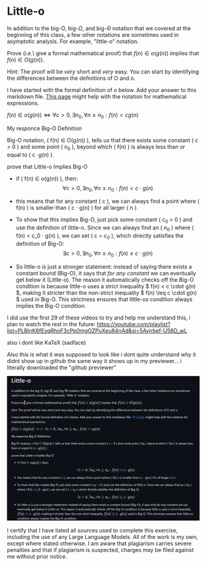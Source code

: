 # Little-o

In addition to the big-O, big-$\Omega$, and big-$\Theta$ notation that
we covered at the beginning of this class, a few other notations are sometimes
used in asymptotic analysis.  For example, "little-$o$" notation.

Prove (i.e.\ give a formal mathematical proof) that $f(n)\in o(g(n))$ implies
that $f(n)\in O(g(n))$.

Hint: The proof will be *very* short and *very* easy. You can start by
identifying the differences between the definitions of O and o.

I have started with the formal definition of $o$ below. Add your answer to this
markdown file. [This
page](https://docs.github.com/en/get-started/writing-on-github/working-with-advanced-formatting/writing-mathematical-expressions)
might help with the notation for mathematical expressions.

$f(n)\in o(g(n)) \iff \forall c>0, \exists n_0, \forall n\ge n_0: f(n) < c g(n)$


My responce Big-O Definition 

Big-O notation, ( f(n) $\in$ O(g(n)) ), tells us that there exists some constant ( c > 0 ) and some point ( $n_0$ ), beyond which ( f(n) ) is always less than or equal to ( c $\cdot g(n)$ ).  


prove that Little-o Implies Big-O

- if ( f(n) $\in$ o(g(n)) ), then:  
  $$ \forall c > 0, \exists n_0, \forall n \geq n_0: f(n) < c \cdot g(n) $$  

- this means that for any constant ( c ), we can always find a point where ( f(n) ) is smaller than ( c $\cdot$ g(n) ) for all larger ( n ).  

- To show that this implies Big-O, just pick some constant ( $c_0$ > 0 ) and use the definition of little-o. Since we can always find an ( $n_0$ ) where ( f(n) < c_0 $\cdot$ g(n) ), we can set ( c = $c_0$ ), which directly satisfies the definition of Big-O:  
  $$ \exists c > 0, \exists n_0, \forall n \geq n_0: f(n) \leq c \cdot g(n) $$  

- So little-o is just a stronger statement: instead of saying there exists a constant bound (Big-O), it says that _for any constant_ we can eventually get below it (Little-o).
The reason it automatically checks off the Big-O condition is because little-o uses a strict inequality $ f(n) < c \cdot g(n) $, making it stricter than the non-strict inequality $ f(n) \leq c \cdot g(n) $ used in Big-O. This strictness ensures that little-os condition always implies the Big-O condition.


I did use the first 29 of these videos to try and help me understand this, i plan to watch the rest in the future:
https://youtube.com/playlist?list=PLBlnK6fEyqRhoF3cPp0mgOZPuXeu84nAd&si=5Ayirbef-U58D_wL

also i dont like KaTeX (sadface)

Also this is what it was supposed to look like i dont quite understand why it didnt show up in github the same way it shows up in my previewer... i literally downloaded the "github previewer"

![how it was supposed to look](image.png)

I certify that I have listed all sources used to complete this exercise, including the use of any Large Language Models. All of the work is my own, except where stated otherwise. I am aware that plagiarism carries severe penalties and that if plagiarism is suspected, charges may be filed against me without prior notice.